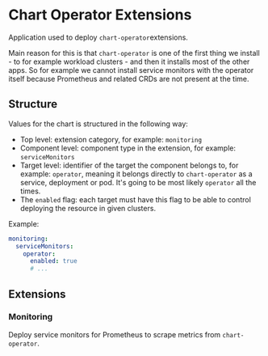 # Chart Operator Extensions

Application used to deploy `chart-operator`extensions.

Main reason for this is that `chart-operator` is one of the first thing we install - to for example workload clusters -
and then it installs most of the other apps. So for example we cannot install service monitors with the operator itself
because Prometheus and related CRDs are not present at the time.

## Structure

Values for the chart is structured in the following way:

- Top level: extension category, for example: `monitoring`
- Component level: component type in the extension, for example: `serviceMonitors`
- Target level: identifier of the target the component belongs to, for example: `operator`, meaning it belongs directly
  to `chart-operator` as a service, deployment or pod. It's going to be most likely `operator` all the times.
- The `enabled` flag: each target must have this flag to be able to control deploying the resource in given clusters.

Example:

```yaml
monitoring:
  serviceMonitors:
    operator:
      enabled: true
      # ...
```

## Extensions

### Monitoring

Deploy service monitors for Prometheus to scrape metrics from `chart-operator`.
